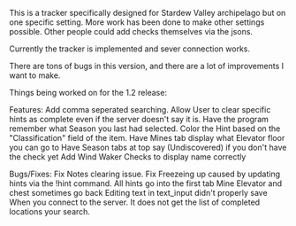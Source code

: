 This is a tracker specifically designed for Stardew Valley archipelago but on one specific setting.
More work has been done to make other settings possible. Other people could add checks themselves via the jsons.

Currently the tracker is implemented and sever connection works. 

There are tons of bugs in this version, and there are a lot of improvements I want to make.

Things being worked on for the 1.2 release:

Features:
  Add comma seperated searching.
  Allow User to clear specific hints as complete even if the server doesn't say it is.
  Have the program remember what Season you last had selected.
  Color the Hint based on the "Classification" field of the item.
  Have Mines tab display what Elevator floor you can go to
  Have Season tabs at top say (Undiscovered) if you don't have the check yet
  Add Wind Waker Checks to display name correctly

Bugs/Fixes:
  Fix Notes clearing issue.
  Fix Freezeing up caused by updating hints via the !hint command.
  All hints go into the first tab
  Mine Elevator and chest sometimes go back
  Editing text in text_input didn't properly save
  When you connect to the server. It does not get the list of completed locations your search.
